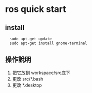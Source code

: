# ros quick start



## install
```
  sudo apt-get update
  sudo apt-get install gnome-terminal
```

## 操作說明
1. 把它放到 workspace/src底下
1. 更改 src/*.bash
1. 更改 *.desktop
